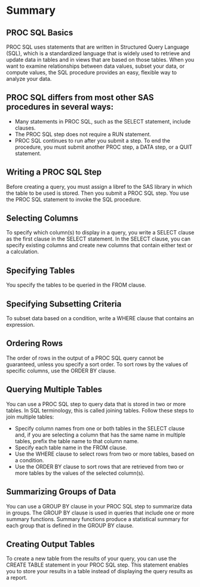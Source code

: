 # Summary

## PROC SQL Basics
PROC SQL uses statements that are written in Structured Query Language (SQL), which is a standardized language that is widely used to retrieve and update data in tables and in views that are based on those tables. When you want to examine relationships between data values, subset your data, or compute values, the SQL procedure provides an easy, flexible way to analyze your data.

## PROC SQL differs from most other SAS procedures in several ways:
- Many statements in PROC SQL, such as the SELECT statement, include clauses.
- The PROC SQL step does not require a RUN statement.
- PROC SQL continues to run after you submit a step. To end the procedure, you must submit another PROC step, a DATA step, or a QUIT statement.

## Writing a PROC SQL Step
Before creating a query, you must assign a libref to the SAS library in which the table to be used is stored. Then you submit a PROC SQL step. You use the PROC SQL statement to invoke the SQL procedure.

## Selecting Columns
To specify which column(s) to display in a query, you write a SELECT clause as the first clause in the SELECT statement. In the SELECT clause, you can specify existing columns and create new columns that contain either text or a calculation.

## Specifying Tables
You specify the tables to be queried in the FROM clause.

## Specifying Subsetting Criteria
To subset data based on a condition, write a WHERE clause that contains an expression.

## Ordering Rows
The order of rows in the output of a PROC SQL query cannot be guaranteed, unless you specify a sort order. To sort rows by the values of specific columns, use the ORDER BY clause.

## Querying Multiple Tables
You can use a PROC SQL step to query data that is stored in two or more tables. In SQL terminology, this is called joining tables. Follow these steps to join multiple tables:
- Specify column names from one or both tables in the SELECT clause and, if you are selecting a column that has the same name in multiple tables, prefix the table name to that column name.
- Specify each table name in the FROM clause.
- Use the WHERE clause to select rows from two or more tables, based on a condition.
- Use the ORDER BY clause to sort rows that are retrieved from two or more tables by the values of the selected column(s).

## Summarizing Groups of Data
You can use a GROUP BY clause in your PROC SQL step to summarize data in groups. The GROUP BY clause is used in queries that include one or more summary functions. Summary functions produce a statistical summary for each group that is defined in the GROUP BY clause.

## Creating Output Tables
To create a new table from the results of your query, you can use the CREATE TABLE statement in your PROC SQL step. This statement enables you to store your results in a table instead of displaying the query results as a report.

